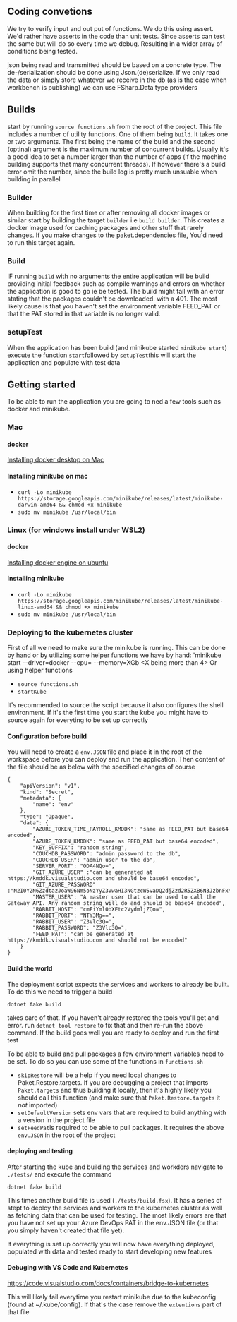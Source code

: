 ## Coding convetions

We try to verify input and out put of functions. We do this using assert. We'd rather have asserts in the code than unit tests. Since asserts can test the same but will do so every time we debug. Resulting in a wider array of conditions being tested.

json being read and transmitted should be based on a concrete type. The de-/serialization should be done using Json.(de)serialize. If we only read the data or simply store whatever we receive in the db (as is the case when workbench is publishing) we can use FSharp.Data type providers

## Builds

start by running `source functions.sh` from the root of the project. This file includes a number of utility functions. One of them being `build`. It takes one or two arguments. The first being the name of the build and the second (optinal) argument is the maximum number of concurrent builds. Usually it's a good idea to set a number larger than the number of apps (if the machine building supports that many concurrent threads). If however there's a build error omit the number, since the build log is pretty much unsuable when building in parallel

### Builder
When building for the first time or after removing all docker images or similar start by building the target `builder` i.e `build builder`.
This creates a docker image used for caching packages and other stuff that rarely changes. If you make changes to the paket.dependencies file, You'd need to run this target again.

### Build
IF running `build` with no arguments the entire application will be build providing initial feedback such as compile warnings and errors on whether the application is good to go ie be tested. The build might fail with an error stating that the packages couldn't be downloaded. with a 401. The most likely cause is that you haven't set the environment variable FEED_PAT or that the PAT stored in that variable is no longer valid.

### setupTest
When the application has been build (and minikube started `minikube start`) execute the function `start`followed by `setupTest`this will start the application and populate with test data

## Getting started
To be able to run the application you are going to ned a few tools such as docker and minikube.
### Mac

#### docker
[Installing docker desktop on Mac](https://docs.docker.com/docker-for-mac/install/)

#### Installing minikube on mac
- `curl -Lo minikube https://storage.googleapis.com/minikube/releases/latest/minikube-darwin-amd64 && chmod +x minikube`
- `sudo mv minikube /usr/local/bin`

### Linux (for windows install under WSL2)

#### docker
[Installing docker engine on ubuntu](https://docs.docker.com/engine/install/ubuntu/#install-using-the-repository)

#### Installing minikube
- `curl -Lo minikube https://storage.googleapis.com/minikube/releases/latest/minikube-linux-amd64 && chmod +x minikube`
- `sudo mv minikube /usr/local/bin`

### Deploying to the kubernetes cluster
First of all we need to make sure the minikube is running. This can be done by hand or by utilizing some helper functions we have
by hand: 'minikube start --driver=docker --cpu=<number of CPUs you can spare> --memory=XGb <X being more than 4>
Or using helper functions
- `source functions.sh`
- `startKube`

It's recommended to source the script because it also configures the shell environment. If it's the first time you start the kube you might have to source again for everyting to be set up correctly

#### Configuration before build
You will need to create a `env.JSON` file and place it in the root of the workspace before you can deploy and run the application. Then content of the file should be as below with the specified changes of course

    { 
        "apiVersion": "v1", 
        "kind": "Secret",
        "metadata": {
            "name": "env"
        },
        "type": "Opaque",
        "data": {
            "AZURE_TOKEN_TIME_PAYROLL_KMDDK": "same as FEED_PAT but base64 encoded",
            "AZURE_TOKEN_KMDDK": "same as FEED_PAT but base64 encoded",
            "KEY_SUFFIX": "random string",
            "COUCHDB_PASSWORD": "admin password to the db",
            "COUCHDB_USER": "admin user to the db",
            "SERVER_PORT": "ODA4NQo=",
            "GIT_AZURE_USER" :"can be generated at https://kmddk.visualstudio.com and should be base64 encoded",
            "GIT_AZURE_PASSWORD" :"N2I0Y2N6ZzdtazJoaW96Nm5oNzYyZ3VwaHI3NGtzcW5vaDQ2djZzd2R5ZXB6N3JzbnFxYQ==",
            "MASTER_USER": "A master user that can be used to call the Gateway API. Any random string will do and shuold be base64 encoded",
            "RABBIT_HOST": "cmFiYml0bXEtc2VydmljZQo=",
            "RABBIT_PORT": "NTY3Mg==",
            "RABBIT_USER": "Z3Vlc3Q=",
            "RABBIT_PASSWORD": "Z3Vlc3Q=",
            "FEED_PAT": "can be generated at https://kmddk.visualstudio.com and shuold not be encoded"
        }
    }

#### Build the world
The deployment script expects the services and workers to already be built. To do this we need to trigger a build

    dotnet fake build 

takes care of that. If you haven't already restored the tools you'll get and error. run `dotnet tool restore` to fix that and then re-run the above command.
If the build goes well you are ready to deploy and run the first test

To be able to build and pull packages a few environment variables need to be set. To do so you can use some of the functions in `functions.sh`

- `skipRestore` will be a help if you need local changes to Paket.Restore.targets. If you are debugging a project that imports `Paket.targets` and thus building it locally, then it's highly likely you should call this function (and make sure that `Paket.Restore.targets` it _not_ imported)
- `setDefaultVersion` sets env vars that are required to build anything with a version in the project file
- `setFeedPat`is required to be able to pull packages. It requires the above `env.JSON` in the root of the project

#### deploying and testing
After starting the kube and building the services and workders navigate to `./tests/` and execute the command

    dotnet fake build

This times another build file is used (`./tests/build.fsx`). It has a series of stept to deploy the services and workers to the kubernetes cluster as well as fetching data that can be used for testing. The most likely errors are that you have not set up your Azure DevOps PAT in the env.JSON file (or that you simply haven't created that file yet).

If everything is set up correctly you will now have everything deployed, populated with data and tested ready to start developing new features

#### Debuging with VS Code and Kubernetes
https://code.visualstudio.com/docs/containers/bridge-to-kubernetes

This will likely fail everytime you restart minikube due to the kubeconfig (found at ~/.kube/config). If that's the case remove the `extentions` part of that file
